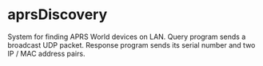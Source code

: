 # aprsDiscovery

System for finding APRS World devices on LAN. Query program sends a broadcast UDP packet. Response program sends its serial number and two IP / MAC address pairs.
